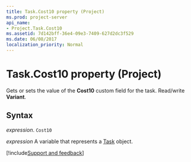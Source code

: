 ```yaml
---
title: Task.Cost10 property (Project)
ms.prod: project-server
api_name:
- Project.Task.Cost10
ms.assetid: 7d142bff-36e4-09e3-7409-627d2dc3f529
ms.date: 06/08/2017
localization_priority: Normal
---
```



# Task.Cost10 property (Project)

Gets or sets the value of the  **Cost10** custom field for the task. Read/write **Variant**.


## Syntax

_expression_. `Cost10`

_expression_ A variable that represents a [Task](./Project.Task.md) object.

[!include[Support and feedback](~/includes/feedback-boilerplate.md)]